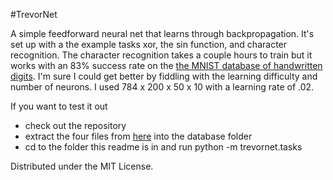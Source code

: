 #TrevorNet

A simple feedforward neural net that learns through backpropagation. It's set up with a the example tasks xor, the sin function, and character recognition. The character recognition takes a couple hours to train but it works with an 83% success rate on the [the MNIST database of handwritten digits](http://yann.lecun.com/exdb/mnist/). I'm sure I could get better by fiddling with the learning difficulty and number of neurons. I used 784 x 200 x 50 x 10 with a learning rate of .02.

If you want to test it out
- check out the repository
- extract the four files from [here](http://yann.lecun.com/exdb/mnist/) into the database folder
- cd to the folder this readme is in and run python -m trevornet.tasks

Distributed under the MIT License.
